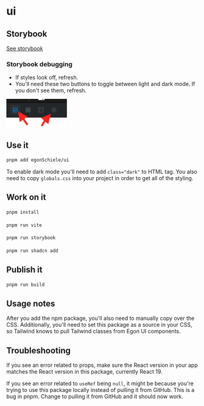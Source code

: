 # ui

## Storybook

[See storybook](https://ui-f9fn.vercel.app/?path=/docs/ui-button--docs)

### Storybook debugging

- If styles look off, refresh.
- You'll need these two buttons to toggle between light and dark mode. If you don't see them, refresh.

![](/public/storybook-buttons.png)

## Use it

```bash
pnpm add egonSchiele/ui
```

To enable dark mode you'll need to add `class="dark"` to HTML tag. You also need to copy `globals.css` into your project in order to get all of the styling.

## Work on it

```bash
pnpm install

pnpm run vite

pnpm run storybook

pnpm run shadcn add
```

## Publish it

```bash
pnpm run build
```

## Usage notes

After you add the npm package, you'll also need to manually copy over the CSS. Additionally, you'll need to set this package as a source in your CSS, so Tailwind knows to pull Tailwind classes from Egon UI components.

## Troubleshooting

If you see an error related to props, make sure the React version in your app matches the React version in this package, currently React 19.

If you see an error related to `useRef` being `null`, it might be because you're trying to use this package locally instead of pulling it from GitHub. This is a bug in pnpm. Change to pulling it from GitHub and it should now work.